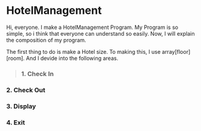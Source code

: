  HotelManagement
 ===============
 Hi, everyone. I make a HotelManagement Program. My Program is so simple, so i think that everyone can understand so easily. Now, I will explain the composition of my program.
 
 The first thing to do is make a Hotel size. To making this, I use array[floor][room].
 And I devide into the following areas.
 >### 1. Check In
 
 ### 2. Check Out
 
 ### 3. Display
 
 ### 4. Exit
